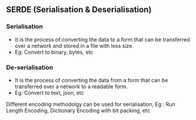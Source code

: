 ## SERDE (Serialisation & Deserialisation)

### Serialisation
* It is the process of converting the data to a form that can be transferred over a network and stored in a file with less size.
* Eg: Convert to binary, bytes, etc


### De-serialisation
* It is the process of converting the data from a form that can be transferred over a network to a readable form.
* Eg: Convert to text, json, etc

Different encoding methodolgy can be used for serialisation, Eg : Run Length Encoding, Dictionary Encoding with bit packing, etc
